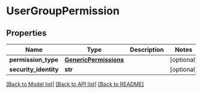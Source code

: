 # UserGroupPermission

## Properties
Name | Type | Description | Notes
------------ | ------------- | ------------- | -------------
**permission_type** | [**GenericPermissions**](GenericPermissions.md) |  | [optional] 
**security_identity** | **str** |  | [optional] 

[[Back to Model list]](../README.md#documentation-for-models) [[Back to API list]](../README.md#documentation-for-api-endpoints) [[Back to README]](../README.md)

